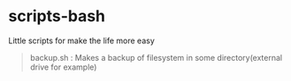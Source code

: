# scripts-bash
Little scripts for make the life more easy
>backup.sh : Makes a backup of filesystem in some directory(external drive for example)
